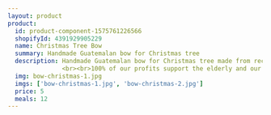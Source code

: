 ```yaml
---
layout: product
product:
  id: product-component-1575761226566
  shopifyId: 4391929905229
  name: Christmas Tree Bow
  summary: Handmade Guatemalan bow for Christmas tree
  description: Handmade Guatemalan bow for Christmas tree made from recycled handwoven fabric. The bows measure approximately 5 inches were made in Santa María de Jesús, Guatemala. All bows are handmade, multicolored, and one of a kind.
               <br><br>100% of our profits support the elderly and our programs at Cosechando Felicidad Inc. including our feeding program for the elderly. 
  img: bow-christmas-1.jpg
  imgs: ['bow-christmas-1.jpg', 'bow-christmas-2.jpg']
  price: 5
  meals: 12
---
```

